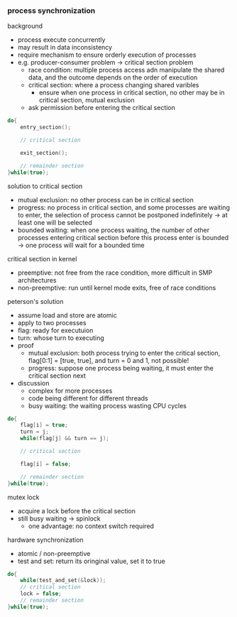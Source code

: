 ### process synchronization

background
- process execute concurrently
- may result in data inconsistency
- require mechanism to ensure orderly execution of processes
- e.g. producer-consumer problem -> critical section problem
    - race condition: multiple process access adn manipulate the shared data, and the outcome depends on the order of execution
    - critical section: where a process changing shared varibles
        - ensure when one process in critical section, no other may be in critical section, mutual exclusion
    - ask permission before entering the critical section

```c++
do{
    entry_section();

    // critical section

    exit_section();

    // remainder section
}while(true);
```

solution to critical section
- mutual exclusion: no other process can be in critical section
- progress: no process in critical section, and some processes are waiting to enter, the selection of process cannot be postponed indefinitely -> at least one will be selected
- bounded waiting: when one process waiting, the number of other processes entering critical section before this process enter is bounded -> one process will wait for a bounded time

critical section in kernel
- preemptive: not free from the race condition, more difficult in SMP architectures
- non-preemptive: run until kernel mode exits, free of race conditions

peterson's solution
- assume load and store are atomic
- apply to two processes
- flag: ready for executuion
- turn: whose turn to executing
- proof
    - mutual exclusion: both process trying to enter the critical section, flag[0:1] = [true, true], and turn = 0 and 1, not possible!
    - progress: suppose one process being waiting, it must enter the critical section next
- discussion
    - complex for more processes
    - code being different for different threads
    - busy waiting: the waiting process wasting CPU cycles

```c++
do{
    flag[i] = true;
    turn = j;
    while(flag[j] && turn == j);

    // critical section

    flag[i] = false;

    // remainder section
}while(true);
```

mutex lock
- acquire a lock before the critical section
- still busy waiting -> spinlock
    - one advantage: no context switch required

hardware synchronization
- atomic / non-preemptive
- test and set: return its oringinal value, set it to true
```c++
do{
    while(test_and_set(&lock));
    // critical section
    lock = false;
    // remainder section
}while(true);
```
